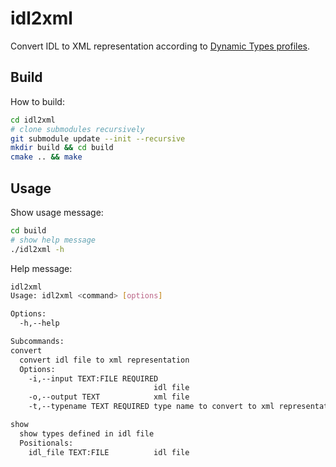 # idl2xml

Convert IDL to XML representation according to [Dynamic Types profiles](https://fast-dds.docs.eprosima.com/en/3.1.x/fastdds/xml_configuration/dynamic_types.html).

## Build

How to build:
```bash
cd idl2xml
# clone submodules recursively
git submodule update --init --recursive
mkdir build && cd build
cmake .. && make
```

## Usage

Show usage message:
```bash
cd build
# show help message
./idl2xml -h
```

Help message:
```bash
idl2xml
Usage: idl2xml <command> [options]

Options:
  -h,--help                   

Subcommands:
convert
  convert idl file to xml representation
  Options:
    -i,--input TEXT:FILE REQUIRED
                                idl file
    -o,--output TEXT            xml file
    -t,--typename TEXT REQUIRED type name to convert to xml representation

show
  show types defined in idl file
  Positionals:
    idl_file TEXT:FILE          idl file
```
